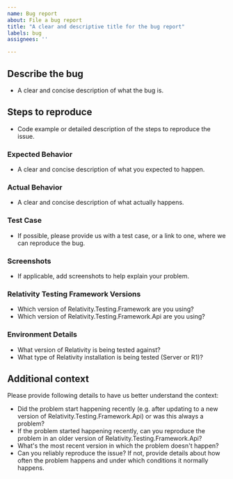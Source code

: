 ```yaml
---
name: Bug report
about: File a bug report
title: "A clear and descriptive title for the bug report"
labels: bug
assignees: ''

---
```


## Describe the bug

* A clear and concise description of what the bug is.

## Steps to reproduce

* Code example or detailed description of the steps to reproduce the issue.

### Expected Behavior

* A clear and concise description of what you expected to happen.

### Actual Behavior

* A clear and concise description of what actually happens.

### Test Case

* If possible, please provide us with a test case, or a link to one, where we can reproduce the bug.

### Screenshots

* If applicable, add screenshots to help explain your problem.

### Relativity Testing Framework Versions

* Which version of Relativity.Testing.Framework are you using?
* Which version of Relativity.Testing.Framework.Api are you using?

### Environment Details

* What version of Relativity is being tested against?
* What type of Relativity installation is being tested (Server or R1)?

## Additional context

Please provide following details to have us better understand the context:
* Did the problem start happening recently (e.g. after updating to a new version of Relativity.Testing.Framework.Api) or was this always a problem?
* If the problem started happening recently, can you reproduce the problem in an older version of Relativity.Testing.Framework.Api?
* What's the most recent version in which the problem doesn't happen?
* Can you reliably reproduce the issue? If not, provide details about how often the problem happens and under which conditions it normally happens.
